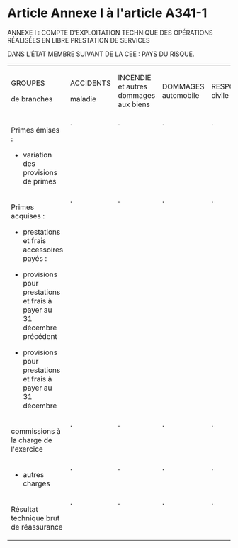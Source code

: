 # Article Annexe I à l'article A341-1

ANNEXE I : COMPTE D'EXPLOITATION TECHNIQUE DES OPÉRATIONS RÉALISÉES EN LIBRE PRESTATION DE SERVICES

DANS L'ÉTAT MEMBRE SUIVANT DE LA CEE : PAYS DU RISQUE. 

<table>
  <tbody>
    <tr>
      <td width="66">

GROUPES

de branches

</td>
      <td width="66">

ACCIDENTS 

maladie

</td>
      <td width="66">

INCENDIE et autres dommages aux biens

</td>
      <td width="66">

DOMMAGES automobile

</td>
      <td width="66">

RESPONSABILITÉ civile automobile

</td>
      <td width="66">

ENSEMBLE automobile

</td>
      <td width="66">

AVIATION maritime et transports

</td>
      <td width="66">

RESPONSABILITÉ civile générale

</td>
      <td width="66">

CRÉDIT et caution

</td>
      <td width="66">

AUTRES branches

</td>
      <td width="66">

TOTAL

</td>
    </tr>
    <tr>
      <td width="66">

Primes émises : 

- variation des provisions de primes

</td>
      <td valign="top" width="66">.</td>
      <td valign="top" width="66">.</td>
      <td valign="top" width="66">.</td>
      <td valign="top" width="66">.</td>
      <td width="66" valign="top">.</td>
      <td width="66" valign="top">.</td>
      <td width="66" valign="top">.</td>
      <td width="66" valign="top">.</td>
      <td width="66" valign="top">.</td>
      <td valign="top" width="66">.</td>
    </tr>
    <tr>
      <td width="66">

Primes acquises :

- prestations et frais accessoires payés :

+ provisions pour prestations et frais à payer au 31 décembre précédent

- provisions pour prestations et frais à payer au 31 décembre

</td>
      <td width="66" valign="top">.</td>
      <td width="66" valign="top">.</td>
      <td width="66" valign="top">.</td>
      <td width="66" valign="top">.</td>
      <td valign="top" width="66">.</td>
      <td valign="top" width="66">.</td>
      <td width="66" valign="top">.</td>
      <td width="66" valign="top">.</td>
      <td valign="top" width="66">.</td>
      <td valign="top" width="66">.</td>
    </tr>
    <tr>
      <td width="66">

commissions à la charge de l'exercice

</td>
      <td width="66" valign="top">.</td>
      <td width="66" valign="top">.</td>
      <td valign="top" width="66">.</td>
      <td width="66" valign="top">.</td>
      <td width="66" valign="top">.</td>
      <td width="66" valign="top">.</td>
      <td width="66" valign="top">.</td>
      <td width="66" valign="top">.</td>
      <td width="66" valign="top">.</td>
      <td valign="top" width="66">.</td>
    </tr>
    <tr>
      <td width="66">

- autres charges

</td>
      <td width="66" valign="top">.</td>
      <td valign="top" width="66">.</td>
      <td valign="top" width="66">.</td>
      <td valign="top" width="66">.</td>
      <td width="66" valign="top">.</td>
      <td valign="top" width="66">.</td>
      <td width="66" valign="top">.</td>
      <td valign="top" width="66">.</td>
      <td width="66" valign="top">.</td>
      <td valign="top" width="66">.</td>
    </tr>
    <tr>
      <td width="66">

Résultat technique brut de réassurance

</td>
      <td valign="top" width="66">.</td>
      <td width="66" valign="top">.</td>
      <td valign="top" width="66">.</td>
      <td width="66" valign="top">.</td>
      <td width="66" valign="top">.</td>
      <td valign="top" width="66">.</td>
      <td valign="top" width="66">.</td>
      <td width="66" valign="top">.</td>
      <td width="66" valign="top">.</td>
      <td width="66" valign="top">.</td>
    </tr>
  </tbody>
</table>

